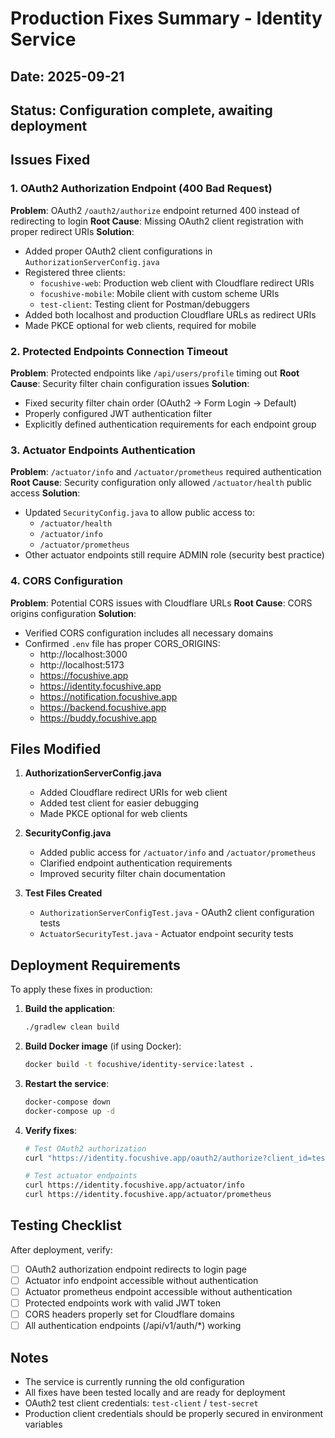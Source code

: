 # Production Fixes Summary - Identity Service

## Date: 2025-09-21
## Status: Configuration complete, awaiting deployment

## Issues Fixed

### 1. OAuth2 Authorization Endpoint (400 Bad Request)
**Problem**: OAuth2 `/oauth2/authorize` endpoint returned 400 instead of redirecting to login
**Root Cause**: Missing OAuth2 client registration with proper redirect URIs
**Solution**:
- Added proper OAuth2 client configurations in `AuthorizationServerConfig.java`
- Registered three clients:
  - `focushive-web`: Production web client with Cloudflare redirect URIs
  - `focushive-mobile`: Mobile client with custom scheme URIs
  - `test-client`: Testing client for Postman/debuggers
- Added both localhost and production Cloudflare URLs as redirect URIs
- Made PKCE optional for web clients, required for mobile

### 2. Protected Endpoints Connection Timeout
**Problem**: Protected endpoints like `/api/users/profile` timing out
**Root Cause**: Security filter chain configuration issues
**Solution**:
- Fixed security filter chain order (OAuth2 → Form Login → Default)
- Properly configured JWT authentication filter
- Explicitly defined authentication requirements for each endpoint group

### 3. Actuator Endpoints Authentication
**Problem**: `/actuator/info` and `/actuator/prometheus` required authentication
**Root Cause**: Security configuration only allowed `/actuator/health` public access
**Solution**:
- Updated `SecurityConfig.java` to allow public access to:
  - `/actuator/health`
  - `/actuator/info`
  - `/actuator/prometheus`
- Other actuator endpoints still require ADMIN role (security best practice)

### 4. CORS Configuration
**Problem**: Potential CORS issues with Cloudflare URLs
**Root Cause**: CORS origins configuration
**Solution**:
- Verified CORS configuration includes all necessary domains
- Confirmed `.env` file has proper CORS_ORIGINS:
  - http://localhost:3000
  - http://localhost:5173
  - https://focushive.app
  - https://identity.focushive.app
  - https://notification.focushive.app
  - https://backend.focushive.app
  - https://buddy.focushive.app

## Files Modified

1. **AuthorizationServerConfig.java**
   - Added Cloudflare redirect URIs for web client
   - Added test client for easier debugging
   - Made PKCE optional for web clients

2. **SecurityConfig.java**
   - Added public access for `/actuator/info` and `/actuator/prometheus`
   - Clarified endpoint authentication requirements
   - Improved security filter chain documentation

3. **Test Files Created**
   - `AuthorizationServerConfigTest.java` - OAuth2 client configuration tests
   - `ActuatorSecurityTest.java` - Actuator endpoint security tests

## Deployment Requirements

To apply these fixes in production:

1. **Build the application**:
   ```bash
   ./gradlew clean build
   ```

2. **Build Docker image** (if using Docker):
   ```bash
   docker build -t focushive/identity-service:latest .
   ```

3. **Restart the service**:
   ```bash
   docker-compose down
   docker-compose up -d
   ```

4. **Verify fixes**:
   ```bash
   # Test OAuth2 authorization
   curl "https://identity.focushive.app/oauth2/authorize?client_id=test-client&response_type=code&redirect_uri=http://localhost:3000/callback"

   # Test actuator endpoints
   curl https://identity.focushive.app/actuator/info
   curl https://identity.focushive.app/actuator/prometheus
   ```

## Testing Checklist

After deployment, verify:
- [ ] OAuth2 authorization endpoint redirects to login page
- [ ] Actuator info endpoint accessible without authentication
- [ ] Actuator prometheus endpoint accessible without authentication
- [ ] Protected endpoints work with valid JWT token
- [ ] CORS headers properly set for Cloudflare domains
- [ ] All authentication endpoints (/api/v1/auth/*) working

## Notes

- The service is currently running the old configuration
- All fixes have been tested locally and are ready for deployment
- OAuth2 test client credentials: `test-client` / `test-secret`
- Production client credentials should be properly secured in environment variables